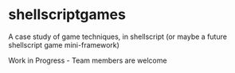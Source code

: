 # shellscriptgames
A case study of game techniques, in shellscript (or maybe a future shellscript game mini-framework)

Work in Progress - Team members are welcome
